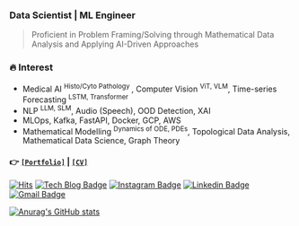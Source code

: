 ### Data Scientist | ML Engineer
> Proficient in Problem Framing/Solving through Mathematical Data Analysis and Applying AI-Driven Approaches


### 🔥 Interest
- Medical AI <sup> Histo/Cyto Pathology </sup>, Computer Vision <sup>ViT, VLM</sup>, Time-series Forecasting <sup>LSTM, Transformer</sup>
- NLP <sup>LLM, SLM</sup>, Audio (Speech), OOD Detection, XAI
- MLOps, Kafka, FastAPI, Docker, GCP, AWS
- Mathematical Modelling <sup>Dynamics of ODE, PDEs</sup>, Topological Data Analysis, Mathematical Data Science, Graph Theory

#### 👉 [`[Portfolio]`](https://special-grip-6f7.notion.site/Seoyoung-Oh-2a6b295b15b4435bb7b945bb07a572ae) | [`[CV]`](https://drive.google.com/file/d/16F1vR2HZ-w0kAyu4zLBaLMqFqSFUjynA/view?usp=sharing)    

<!-- [![Tech Blog Badge](http://img.shields.io/badge/-Tech%20blog-black?style=flat-square&logo=github&link=https://standing-o.github.io/)](https://standing-o.github.io/)  -->
[![Hits](https://hits.seeyoufarm.com/api/count/incr/badge.svg?url=https%3A%2F%2Fgithub.com%2Fstanding-o)](https://hits.seeyoufarm.com) 
[![Tech Blog Badge](http://img.shields.io/badge/-Tech%20blog-black?style=flat-square&logo=github&link=https://standing-o.github.io)](https://standing-o.github.io) 
[![Instagram Badge](https://img.shields.io/badge/-Instagram-dd2a7b?style=flat-square&logo=instagram&logoColor=white&link=https://www.instagram.com/osy540/)](https://www.instagram.com/osy540/) 
[![Linkedin Badge](https://img.shields.io/badge/-LinkedIn-blue?style=flat-square&logo=Linkedin&logoColor=white&link=https://www.linkedin.com/in/%EC%84%9C%EC%98%81-%EC%98%A4-309a24200/)](https://www.linkedin.com/in/%EC%84%9C%EC%98%81-%EC%98%A4-309a24200/) 
[![Gmail Badge](https://img.shields.io/badge/-Gmail-d14836?style=flat-square&logo=Gmail&logoColor=white&link=mailto:osyoung540@gmail.com)](mailto:osyoung540@gmail.com)
</div>

[![Anurag's GitHub stats](https://github-readme-stats.vercel.app/api?username=standing-o)](https://github.com/standing-o/github-readme-stats)

